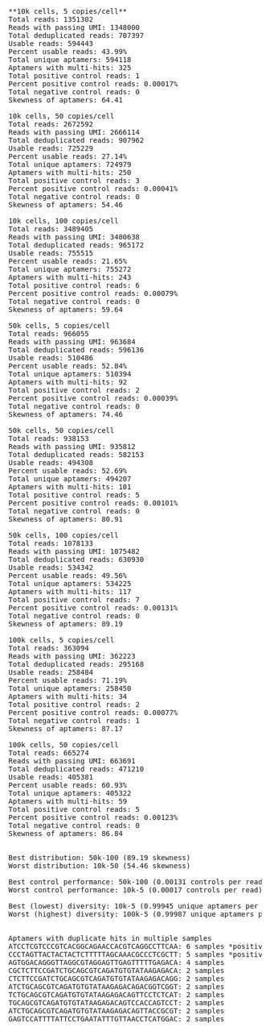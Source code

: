 <pre>
**10k cells, 5 copies/cell**
Total reads: 1351302
Reads with passing UMI: 1348000
Total deduplicated reads: 707397
Usable reads: 594443
Percent usable reads: 43.99%
Total unique aptamers: 594118
Aptamers with multi-hits: 325
Total positive control reads: 1
Percent positive control reads: 0.00017%
Total negative control reads: 0
Skewness of aptamers: 64.41

10k cells, 50 copies/cell
Total reads: 2672592
Reads with passing UMI: 2666114
Total deduplicated reads: 907962
Usable reads: 725229
Percent usable reads: 27.14%
Total unique aptamers: 724979
Aptamers with multi-hits: 250
Total positive control reads: 3
Percent positive control reads: 0.00041%
Total negative control reads: 0
Skewness of aptamers: 54.46

10k cells, 100 copies/cell
Total reads: 3489405
Reads with passing UMI: 3480638
Total deduplicated reads: 965172
Usable reads: 755515
Percent usable reads: 21.65%
Total unique aptamers: 755272
Aptamers with multi-hits: 243
Total positive control reads: 6
Percent positive control reads: 0.00079%
Total negative control reads: 0
Skewness of aptamers: 59.64

50k cells, 5 copies/cell
Total reads: 966055
Reads with passing UMI: 963684
Total deduplicated reads: 596136
Usable reads: 510486
Percent usable reads: 52.84%
Total unique aptamers: 510394
Aptamers with multi-hits: 92
Total positive control reads: 2
Percent positive control reads: 0.00039%
Total negative control reads: 0
Skewness of aptamers: 74.46

50k cells, 50 copies/cell
Total reads: 938153
Reads with passing UMI: 935812
Total deduplicated reads: 582153
Usable reads: 494308
Percent usable reads: 52.69%
Total unique aptamers: 494207
Aptamers with multi-hits: 101
Total positive control reads: 5
Percent positive control reads: 0.00101%
Total negative control reads: 0
Skewness of aptamers: 80.91

50k cells, 100 copies/cell
Total reads: 1078133
Reads with passing UMI: 1075482
Total deduplicated reads: 630930
Usable reads: 534342
Percent usable reads: 49.56%
Total unique aptamers: 534225
Aptamers with multi-hits: 117
Total positive control reads: 7
Percent positive control reads: 0.00131%
Total negative control reads: 0
Skewness of aptamers: 89.19

100k cells, 5 copies/cell
Total reads: 363094
Reads with passing UMI: 362223
Total deduplicated reads: 295168
Usable reads: 258484
Percent usable reads: 71.19%
Total unique aptamers: 258450
Aptamers with multi-hits: 34
Total positive control reads: 2
Percent positive control reads: 0.00077%
Total negative control reads: 1
Skewness of aptamers: 87.17

100k cells, 50 copies/cell
Total reads: 665274
Reads with passing UMI: 663691
Total deduplicated reads: 471210
Usable reads: 405381
Percent usable reads: 60.93%
Total unique aptamers: 405322
Aptamers with multi-hits: 59
Total positive control reads: 5
Percent positive control reads: 0.00123%
Total negative control reads: 0
Skewness of aptamers: 86.84


Best distribution: 50k-100 (89.19 skewness)
Worst distribution: 10k-50 (54.46 skewness)

Best control performance: 50k-100 (0.00131 controls per read)
Worst control performance: 10k-5 (0.00017 controls per read)

Best (lowest) diversity: 10k-5 (0.99945 unique aptamers per read)
Worst (highest) diversity: 100k-5 (0.99987 unique aptamers per read)


Aptamers with duplicate hits in multiple samples
ATCCTCGTCCCGTCACGGCAGAACCACGTCAGGCCTTCAA: 6 samples *positive control
CCCTAGTTACTACTACTCTTTTTAGCAAACGCCCTCGCTT: 5 samples *positive control
AGTGGACAGGGTTAGGCGTAGGAGTTGAGTTTTTGAGACA: 4 samples
CGCTCTTCCGATCTGCAGCGTCAGATGTGTATAAGAGACA: 2 samples
CTCTTCCGATCTGCAGCGTCAGATGTGTATAAGAGACAGG: 2 samples
ATCTGCAGCGTCAGATGTGTATAAGAGACAGACGGTCGGT: 2 samples
TCTGCAGCGTCAGATGTGTATAAGAGACAGTTCCTCTCAT: 2 samples
TGCAGCGTCAGATGTGTATAAGAGACAGTCCACCAGTCCT: 2 samples
ATCTGCAGCGTCAGATGTGTATAAGAGACAGTTACCGCGT: 2 samples
GAGTCCATTTTATTCCTGAATATTTGTTAACCTCATGGAC: 2 samples
<pre>
